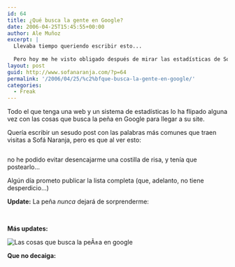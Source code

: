 ```yaml
---
id: 64
title: ¿Qué busca la gente en Google?
date: 2006-04-25T15:45:55+00:00
author: Ale Muñoz
excerpt: |
  Llevaba tiempo queriendo escribir esto...
  
  Pero hoy me he visto obligado después de mirar las estadísticas de Sofá Naranja...
layout: post
guid: http://www.sofanaranja.com/?p=64
permalink: '/2006/04/25/%c2%bfque-busca-la-gente-en-google/'
categories:
  - Freak
---
```

Todo el que tenga una web y un sistema de estadísticas lo ha flipado alguna vez con las cosas que busca la peña en Google para llegar a su site.

Quería escribir un sesudo post con las palabras más comunes que traen visitas a Sofá Naranja, pero es que al ver esto:

<img src='/wp-content/fabrica_de_condones_en_rubi.PNG' alt='' />

no he podido evitar desencajarme una costilla de risa, y tenía que postearlo...

Algún día prometo publicar la lista completa (que, adelanto, no tiene desperdicio...)

**Update:** La peña *nunca* dejará de sorprenderme:

<img src='/wp-content/mint_searches_google_001.png' alt='' />

<img src='/wp-content/mint_searches_google_002.png' alt='' />

**Más updates:**

<img src='/wp-content/como_joder_a_tu_compaero_de_piso_01.png' alt='Las cosas que busca la pe&Atilde;&plusmn;a en google' />

**Que no decaiga:**

<img src='/wp-content/maquinaria_para_la_fabricacion_de_condones.png' alt='' />
